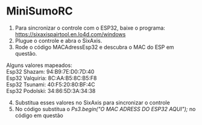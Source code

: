 # MiniSumoRC
 
1. Para sincronizar o controle com o ESP32, baixe o programa: https://sixaxispairtool.en.lo4d.com/windows
2. Plugue o controle e abra o SixAxis.
3. Rode o código MACAdressEsp32 e descubra o MAC do ESP em questão.

Alguns valores mapeados: <br>
Esp32 Shazam: 94:B9:7E:D0:7D:40<br>
Esp32 Valquiria: 8C:AA:B5:8C:B5:F8<br>
Esp32 Tsunami: 40:F5:20:80:BF:4C<br>
Esp32 Podolski: 34:86:5D:3A:34:38<br>

4. Substitua esses valores no SixAxis para sincronizar o controle
5. No código substitua o *Ps3.begin("O MAC ADRESS DO ESP32 AQUI");* no código em questão